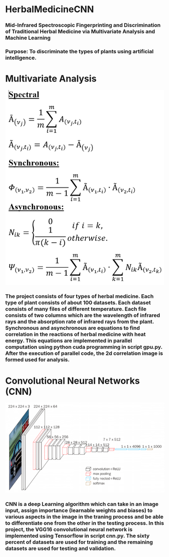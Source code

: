 # HerbalMedicineCNN

### Mid-Infrared Spectroscopic Fingerprinting and Discrimination of Traditional Herbal Medicine via Multivariate Analysis and Machine Learning 

### Purpose: To discriminate the types of plants using artificial intelligence.

# Multivariate Analysis
![alt text](https://github.com/weikhor/HerbalMedicineCNN/blob/master/math.PNG)

### The project consists of four types of herbal medicine. Each type of plant consists of about 100 datasets. Each dataset consists of many files of different temperature. Each file consists of two columns which are the wavelength of infrared rays and the absorption rate of infrared rays from the plant. Synchronous and asynchronous are equations to find correlation in the reactions of herbal medicine with heat energy. This equations are implemented in parallel computation using python cuda programming in script gpu.py. After the execution of parallel code, the 2d correlation image is formed used for analysis. 

# Convolutional Neural Networks (CNN)
![alt text](https://github.com/weikhor/HerbalMedicineCNN/blob/master/vgg.png)

### CNN is a deep Learning algorithm which can take in an image input, assign importance (learnable weights and biases) to various aspects in the image in the traning process and be able to differentiate one from the other in the testing process. In this project, the VGG16 convolutional neural network is implemented using Tensorflow in script cnn.py. The sixty percent of datasets are used for training and the remaining datasets are used for testing and validation.   

